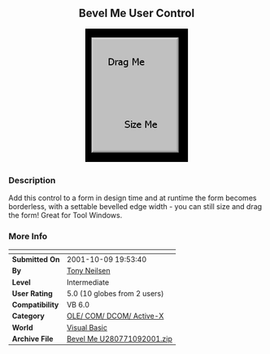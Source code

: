 ﻿<div align="center">

## Bevel Me User Control

<img src="PIC2001109556365762.jpg">
</div>

### Description

Add this control to a form in design time and at runtime the form becomes borderless, with a settable bevelled edge width - you can still size and drag the form! Great for Tool Windows.
 
### More Info
 


<span>             |<span>
---                |---
**Submitted On**   |2001-10-09 19:53:40
**By**             |[Tony Neilsen](https://github.com/Planet-Source-Code/PSCIndex/blob/master/ByAuthor/tony-neilsen.md)
**Level**          |Intermediate
**User Rating**    |5.0 (10 globes from 2 users)
**Compatibility**  |VB 6\.0
**Category**       |[OLE/ COM/ DCOM/ Active\-X](https://github.com/Planet-Source-Code/PSCIndex/blob/master/ByCategory/ole-com-dcom-active-x__1-29.md)
**World**          |[Visual Basic](https://github.com/Planet-Source-Code/PSCIndex/blob/master/ByWorld/visual-basic.md)
**Archive File**   |[Bevel Me U280771092001\.zip](https://github.com/Planet-Source-Code/tony-neilsen-bevel-me-user-control__1-27933/archive/master.zip)








